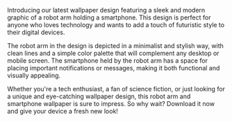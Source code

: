 <!--
Write me content for website with wallpaper "A wallpaper featuring a simple graphic of a robot arm holding a smartphone, with a space for placing important notifications or messages."
-->

<!--font:Poppins.-->

Introducing our latest wallpaper design featuring a sleek and modern graphic of a robot arm holding a smartphone. This design is perfect for anyone who loves technology and wants to add a touch of futuristic style to their digital devices.

The robot arm in the design is depicted in a minimalist and stylish way, with clean lines and a simple color palette that will complement any desktop or mobile screen. The smartphone held by the robot arm has a space for placing important notifications or messages, making it both functional and visually appealing.

Whether you're a tech enthusiast, a fan of science fiction, or just looking for a unique and eye-catching wallpaper design, this robot arm and smartphone wallpaper is sure to impress. So why wait? Download it now and give your device a fresh new look!
